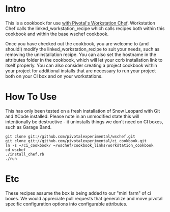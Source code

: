 Intro
=====
This is a cookbook for use [with Pivotal's Workstation Chef](http://github.com/pivotalexperimental/wschef).  Workstation Chef calls the linked_workstation_recipe which calls recipes both within this cookbook and within the base wschef cookbook.

Once you have checked out the cookbook, you are welcome to (and should!) modify the linked_workstation_recipe to suit your needs, such as removing the uninstallation recipe.  You can also set the hostname in the attributes folder in the cookbook, which will let your ccrb installation link to itself properly.  You can also consider creating a project cookbook within your project for additional installs that are necessary to run your project both on your CI box and on your workstations.

How To Use
==========
This has only been tested on a fresh installation of Snow Leopard with Git and XCode installed.  Please note in an unmodified state this will intentionally be destructive - it uninstalls things we don't need on CI boxes, such as Garage Band.

	git clone git://github.com/pivotalexperimental/wschef.git
	git clone git://github.com/pivotalexperimental/ci_cookbook.git
	ln -s ~/ci_cookbook/ ~/wschef/cookbook_links/workstation_cookbook
	cd wschef
	./install_chef.rb
	./run

Etc
===
These recipes assume the box is being added to our "mini farm" of ci boxes.  We would appreciate pull requests that generalize and move pivotal specific configuration options into configurable attributes.